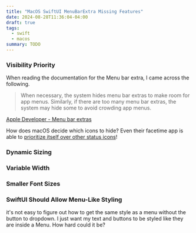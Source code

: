 ```yaml
---
title: "MacOS SwiftUI MenuBarExtra Missing Features"
date: 2024-08-28T11:36:04-04:00
draft: true
tags:
  - swift
  - macos
summary: TODO
---
```


### Visibility Priority

When reading the documentation for the Menu bar extra, I came across the following.

> When necessary, the system hides menu bar extras to make room for app menus. Similarly, if there are too many menu bar extras, the system may hide some to avoid crowding app menus.

[Apple Developer - Menu bar extras](https://developer.apple.com/design/human-interface-guidelines/the-menu-bar#Menu-bar-extras)

How does macOS decide which icons to hide? Even their facetime app is able to [prioritize itself over other status icons](https://multi.app/blog/pushing-the-limits-nsstatusitem)!

### Dynamic Sizing

### Variable Width

### Smaller Font Sizes

### SwiftUI Should Allow Menu-Like Styling

it's not easy to figure out how to get the same style as a menu without the button to dropdown. I just want my text and buttons to be styled like they are inside a Menu. How hard could it be?
